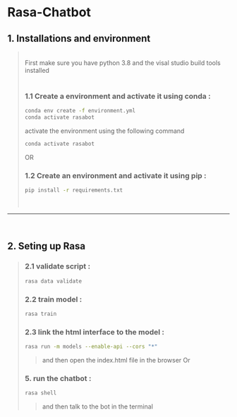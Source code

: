 # Rasa-Chatbot

## 1. Installations and environment

> <br>
> First make sure you have python 3.8 and the visal studio build tools installed
> <br><br>
> 
> ### 1.1 Create a environment and activate it using conda :
> ```bash
> conda env create -f environment.yml
> conda activate rasabot
> ```
> activate the environment using the following command
> ```bash  
> conda activate rasabot
> ```
> OR 
> ### 1.2 Create an environment and activate it using pip :
> ```bash
> pip install -r requirements.txt
> ```
> <br>

<hr>
<br>

## 2. Seting up Rasa

> ### 2.1 validate script :
> ```bash
> rasa data validate
> ```
> ### 2.2 train model :
> ```bash
> rasa train
> ```
> ### 2.3 link the html interface to the model :
> ```bash
> rasa run -m models --enable-api --cors "*"
> ```
> > and then open the index.html file in the browser
> Or 
> 
> ### 5. run the chatbot :
> ```bash
> rasa shell
> ```
> > and then talk to the bot in the terminal